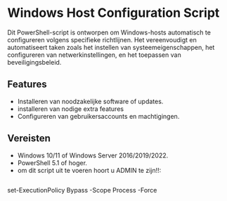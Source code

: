 # Windows Host Configuration Script

Dit PowerShell-script is ontworpen om Windows-hosts automatisch te configureren volgens specifieke richtlijnen. Het vereenvoudigt en automatiseert taken zoals het instellen van systeemeigenschappen, het configureren van netwerkinstellingen, en het toepassen van beveiligingsbeleid.

## Features

- Installeren van noodzakelijke software of updates.
- installeren van nodige extra features
- Configureren van gebruikersaccounts en machtigingen.

## Vereisten

- Windows 10/11 of Windows Server 2016/2019/2022.
- PowerShell 5.1 of hoger.
- om dit script uit te voeren hoort u ADMIN te zijn!!:
  ```powershell set-ExecutionPolicy Bypass -Scope Process -Force
set-ExecutionPolicy Bypass -Scope Process -Force
